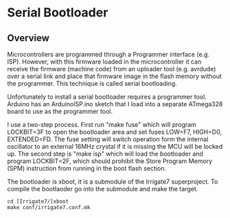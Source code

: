 # Serial Bootloader

## Overview

Microcontrollers are programmed through a Programmer interface (e.g. ISP). However, with this firmware loaded in the microcontroller it can receive the firmware (machine code) from an uploader tool (e.g. avrdude) over a serial link and place that firmware image in the flash memory without the programmer. This technique is called serial bootloading. 

Unfortunately to install a serial bootloader requires a programmer tool. Arduino has an ArduinoISP.ino sketch that I load into a separate ATmega328 board to use as the programmer tool. 

I use a two-step process. First run "make fuse" which will program LOCKBIT=3F to open the bootloader area and set fuses LOW=F7, HIGH=D0, EXTENDED=FD. The fuse setting will switch operation form the internal oscillator to an external 16MHz crystal if it is missing the MCU will be locked up. The second step is "make isp" which will load the bootloader and program LOCKBIT=2F, which should prohibit the Store Program Memory (SPM) instruction from running in the boot flash section. 

The bootloader is xboot, it is a submodule of the Irrigate7 superproject. To compile the bootlaoder go into the submodule and make the target.

```
cd [Irrigate7/]xboot
make conf/irrigate7.conf.mk
```

